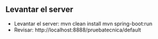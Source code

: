 ## Levantar el server
- Levantar el server:
    mvn clean install
    mvn spring-boot:run
- Revisar:
    http://localhost:8888/pruebatecnica/default
